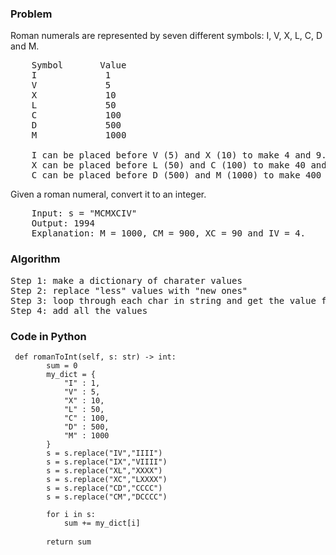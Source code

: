 <h3> Problem </h3>
Roman numerals are represented by seven different symbols: I, V, X, L, C, D and M.

<pre>
    Symbol       Value
    I             1
    V             5
    X             10
    L             50
    C             100
    D             500
    M             1000

    I can be placed before V (5) and X (10) to make 4 and 9. 
    X can be placed before L (50) and C (100) to make 40 and 90. 
    C can be placed before D (500) and M (1000) to make 400 and 900.
</pre>

Given a roman numeral, convert it to an integer.

<pre>
    Input: s = "MCMXCIV"
    Output: 1994
    Explanation: M = 1000, CM = 900, XC = 90 and IV = 4.
</pre>

<h3> Algorithm </h3>
<pre>
Step 1: make a dictionary of charater values
Step 2: replace "less" values with "new ones"
Step 3: loop through each char in string and get the value from dictionary
Step 4: add all the values
</pre>

<h3> Code in Python </h3>

<pre><code> def romanToInt(self, s: str) -> int:
        sum = 0
        my_dict = {
            "I" : 1,
            "V" : 5,
            "X" : 10,
            "L" : 50,
            "C" : 100,
            "D" : 500,
            "M" : 1000
        }
        s = s.replace("IV","IIII")
        s = s.replace("IX","VIIII")
        s = s.replace("XL","XXXX")
        s = s.replace("XC","LXXXX")
        s = s.replace("CD","CCCC")
        s = s.replace("CM","DCCCC")
        
        for i in s:
            sum += my_dict[i]
            
        return sum </code> </pre>
